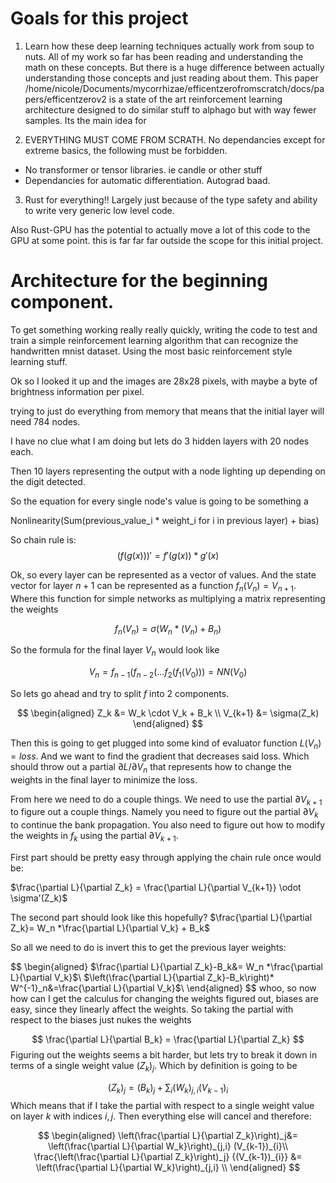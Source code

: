 # Goals for this project 

1. Learn how these deep learning techniques actually work from soup to nuts. All of my work so far has been reading and understanding the math on these concepts. But there is a huge difference between actually understanding those concepts and just reading about them.
This paper 
/home/nicole/Documents/mycorrhizae/efficentzerofromscratch/docs/papers/efficentzerov2
is a state of the art reinforcement learning architecture designed to do similar stuff to alphago but with way fewer samples. Its the main idea for 


2. EVERYTHING MUST COME FROM SCRATH. No dependancies except for extreme basics, the following must be forbidden.
- No transformer or tensor libraries. ie candle or other stuff
- Dependancies for automatic differentiation.  Autograd baad.

3. Rust for everything!! Largely just because of the type safety and ability to write very generic low level code. 

Also Rust-GPU has the potential to actually move a lot of this code to the GPU at some point. this is far far far outside the scope for this initial project.



# Architecture for the beginning component.

To get something working really really quickly, writing the code to test and train a simple reinforcement learning algorithm that can recognize the handwritten mnist dataset. Using the most basic reinforcement style learning stuff. 

Ok so I looked it up and the images are 28x28 pixels, with maybe a byte of brightness information per pixel. 

trying to just do everything from memory that means that the initial layer will need 784 nodes. 

I have no clue what I am doing but lets do 3 hidden layers with 20 nodes each. 

Then 10 layers representing the output with a node lighting up depending on the digit detected. 


So the equation for every single node's value is going to be something a 

Nonlinearity(Sum(previous_value_i * weight_i for i in previous layer) + bias)


So chain rule is:
$$
(f(g(x)))' = f'(g(x))*g'(x)
$$


Ok, so every layer can be represented as a vector of values.  And the state vector for layer $n+1$ can be represented as a function $f_{n}(V_{n}) = V_{n+1}$. Where this function for simple networks as multiplying a matrix representing the weights 

$$
f_n(V_n)= \sigma(W_n * (V_n) + B_n)
$$


So the formula for the final layer $V_n$ would look like 


$$
V_n=f_{n-1}(f_{n-2}(\dots f_2(f_1(V_0)))= NN(V_0)
$$

So lets go ahead and try to split $f$ into 2 components. 

$$
\begin{aligned}
Z_k &= W_k \cdot V_k + B_k \\
V_{k+1} &= \sigma(Z_k)
\end{aligned}
$$

Then this is going to get plugged into some kind of evaluator function $L(V_n)= loss$. And we want to find the gradient that decreases said loss. Which should throw out a partial $\partial L /\partial V_n$ that represents how to change the weights in the final layer to minimize the loss.

From here we need to do a couple things. We need to use the partial $\partial V_{k+1}$ to figure out a couple things. Namely you need to figure out the partial  $\partial V_k$ to continue the bank propagation. You also need to figure out how to modify the weights in $f_k$ using the partial $\partial V_{k+1}$. 

First part should be pretty easy through applying the chain rule once would be:

$\frac{\partial L}{\partial Z_k} = \frac{\partial L}{\partial V_{k+1}} \odot \sigma'(Z_k)$



The second part should look like this hopefully?
$\frac{\partial L}{\partial Z_k}= W_n *\frac{\partial L}{\partial V_k} + B_k$


So all we need to do is invert this to get the previous layer weights:

$$
\begin{aligned}
$\frac{\partial L}{\partial Z_k}-B_k&= W_n *\frac{\partial L}{\partial V_k}$\\
$\left(\frac{\partial L}{\partial Z_k}-B_k\right)* W^{-1}_n&=\frac{\partial L}{\partial V_k}$\\
\end{aligned}
$$
whoo, so now how can I get the calculus for changing the weights figured out, biases are easy, since they linearly affect the weights. So taking the partial with respect to the biases just nukes the weights

$$
\frac{\partial L}{\partial B_k} = \frac{\partial L}{\partial Z_k}
$$
Figuring out the weights seems a bit harder, but lets try to break it down in terms of a single weight value $(Z_k)_j$. Which by definition is going to be 

$$(Z_k)_j = (B_k)_j + \sum_{i} (W_k)_{j,i} (V_{k-1})_{i}$$
Which means that if I take the partial with respect to a single weight value on layer $k$ with indices $i,j$. Then everything else will cancel and therefore:

$$
\begin{aligned}
\left(\frac{\partial L}{\partial Z_k}\right)_j&= \left(\frac{\partial L}{\partial W_k}\right)_{j,i} (V_{k-1})_{i}\\
\frac{\left(\frac{\partial L}{\partial Z_k}\right)_j}
{(V_{k-1})_{i}}
&= \left(\frac{\partial L}{\partial W_k}\right)_{j,i} \\
\end{aligned}
$$


